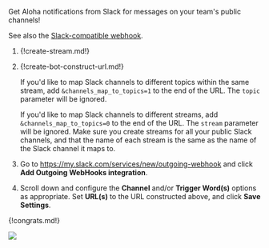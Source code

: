 Get Aloha notifications from Slack for messages on your team's
public channels!

See also the [Slack-compatible webhook](/integrations/doc/slack_incoming).

1. {!create-stream.md!}

1. {!create-bot-construct-url.md!}

    If you'd like to map Slack channels to different topics within the same
    stream, add `&channels_map_to_topics=1` to the end of the URL. The `topic`
    parameter will be ignored.

    If you'd like to map Slack channels to different streams, add
    `&channels_map_to_topics=0` to the end of the URL. The `stream`
    parameter will be ignored. Make sure you create
    streams for all your public Slack channels, and that the name of each
    stream is the same as the name of the Slack channel it maps to.

1. Go to <https://my.slack.com/services/new/outgoing-webhook>
   and click **Add Outgoing WebHooks integration**.

1. Scroll down and configure the **Channel** and/or **Trigger Word(s)**
   options as appropriate. Set **URL(s)** to the URL constructed above,
   and click **Save Settings**.

{!congrats.md!}

![](/static/images/integrations/slack/001.png)
